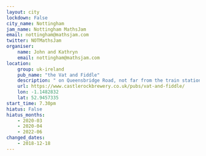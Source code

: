 ```yaml
---
layout: city                                           
lockdown: False
city_name: Nottingham                                                               
jam_name: Nottingham MathsJam
email: nottingham@mathsjam.com
twitter: NOTMathsJam
organiser:
    name: John and Kathryn
    email: nottingham@mathsjam.com
location:
    group: uk-ireland
    pub_name: "the Vat and Fiddle"
    description: " on Queensbridge Road, not far from the train station"
    url: https://www.castlerockbrewery.co.uk/pubs/vat-and-fiddle/
    lon: -1.1482832
    lat: 52.9457335
start_time: 7.30pm
hiatus: False
hiatus_months:
    - 2020-03
    - 2020-04
    - 2022-06
changed_dates:
    - 2018-12-18
---
```

